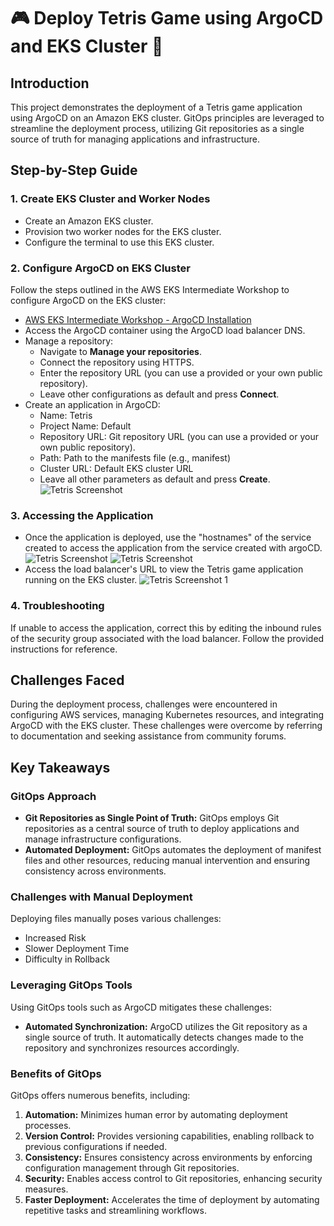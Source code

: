 # 🎮 Deploy Tetris Game using ArgoCD and EKS Cluster 🚀

## Introduction
This project demonstrates the deployment of a Tetris game application using ArgoCD on an Amazon EKS cluster. GitOps principles are leveraged to streamline the deployment process, utilizing Git repositories as a single source of truth for managing applications and infrastructure.

## Step-by-Step Guide
### 1. Create EKS Cluster and Worker Nodes
- Create an Amazon EKS cluster.
- Provision two worker nodes for the EKS cluster.
- Configure the terminal to use this EKS cluster.

### 2. Configure ArgoCD on EKS Cluster
Follow the steps outlined in the AWS EKS Intermediate Workshop to configure ArgoCD on the EKS cluster:
- [AWS EKS Intermediate Workshop - ArgoCD Installation](https://archive.eksworkshop.com/intermediate/290_argocd/install/)
- Access the ArgoCD container using the ArgoCD load balancer DNS.
- Manage a repository:
  - Navigate to **Manage your repositories**.
  - Connect the repository using HTTPS.
  - Enter the repository URL (you can use a provided or your own public repository).
  - Leave other configurations as default and press **Connect**.
- Create an application in ArgoCD:
  - Name: Tetris
  - Project Name: Default
  - Repository URL: Git repository URL (you can use a provided or your own public repository).
  - Path: Path to the manifests file (e.g., manifest)
  - Cluster URL: Default EKS cluster URL
  - Leave all other parameters as default and press **Create**.
![Tetris Screenshot ](https://www.notion.so/GitOps-project-deploy-a-tetris-game-on-EKS-cluster-using-argoCD-fc10276ecd644538859e67ed5ceb5a45?pvs=4#a400aef828cb452fbfedb7f0fb3d59c1)
### 3. Accessing the Application
- Once the application is deployed, use the "hostnames" of the service created to access the application from the service created with argoCD.
  ![Tetris Screenshot ](https://www.notion.so/GitOps-project-deploy-a-tetris-game-on-EKS-cluster-using-argoCD-fc10276ecd644538859e67ed5ceb5a45?pvs=4#3688388b4a4b4c519d1b82b88bd6e2e6)
  ![Tetris Screenshot ](https://www.notion.so/GitOps-project-deploy-a-tetris-game-on-EKS-cluster-using-argoCD-fc10276ecd644538859e67ed5ceb5a45?pvs=4#2f059c05f85948a596c0f6911c4ce613)
- Access the load balancer's URL to view the Tetris game application running on the EKS cluster.
  ![Tetris Screenshot 1](https://www.notion.so/GitOps-project-deploy-a-tetris-game-on-EKS-cluster-using-argoCD-fc10276ecd644538859e67ed5ceb5a45?pvs=4#ec678942af7e4c52a98f4ea839d091c1)



### 4. Troubleshooting
If unable to access the application, correct this by editing the inbound rules of the security group associated with the load balancer. Follow the provided instructions for reference.

## Challenges Faced
During the deployment process, challenges were encountered in configuring AWS services, managing Kubernetes resources, and integrating ArgoCD with the EKS cluster. These challenges were overcome by referring to documentation and seeking assistance from community forums.

## Key Takeaways

### GitOps Approach
- **Git Repositories as Single Point of Truth:** GitOps employs Git repositories as a central source of truth to deploy applications and manage infrastructure configurations.
- **Automated Deployment:** GitOps automates the deployment of manifest files and other resources, reducing manual intervention and ensuring consistency across environments.

### Challenges with Manual Deployment
Deploying files manually poses various challenges:
- Increased Risk
- Slower Deployment Time
- Difficulty in Rollback

### Leveraging GitOps Tools
Using GitOps tools such as ArgoCD mitigates these challenges:
- **Automated Synchronization:** ArgoCD utilizes the Git repository as a single source of truth. It automatically detects changes made to the repository and synchronizes resources accordingly.

### Benefits of GitOps
GitOps offers numerous benefits, including:
1. **Automation:** Minimizes human error by automating deployment processes.
2. **Version Control:** Provides versioning capabilities, enabling rollback to previous configurations if needed.
3. **Consistency:** Ensures consistency across environments by enforcing configuration management through Git repositories.
4. **Security:** Enables access control to Git repositories, enhancing security measures.
5. **Faster Deployment:** Accelerates the time of deployment by automating repetitive tasks and streamlining workflows.
